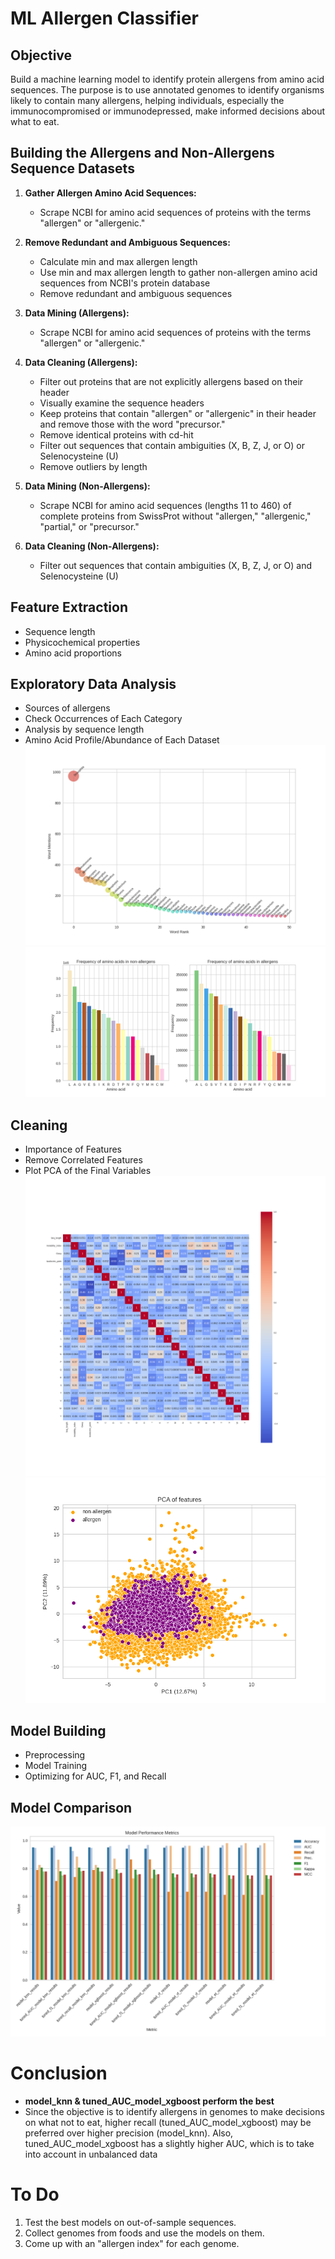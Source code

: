 #  ML Allergen Classifier

## Objective
Build a machine learning model to identify protein allergens from amino acid sequences. The purpose is to use annotated genomes to identify organisms likely to contain many allergens, helping individuals, especially the immunocompromised or immunodepressed, make informed decisions about what to eat.

## Building the Allergens and Non-Allergens Sequence Datasets

1. **Gather Allergen Amino Acid Sequences:**
   - Scrape NCBI for amino acid sequences of proteins with the terms "allergen" or "allergenic."

2. **Remove Redundant and Ambiguous Sequences:**
   - Calculate min and max allergen length
   - Use min and max allergen length to gather non-allergen amino acid sequences from NCBI's protein database
   - Remove redundant and ambiguous sequences

3. **Data Mining (Allergens):**
   - Scrape NCBI for amino acid sequences of proteins with the terms "allergen" or "allergenic."

4. **Data Cleaning (Allergens):**
   - Filter out proteins that are not explicitly allergens based on their header
   - Visually examine the sequence headers
   - Keep proteins that contain "allergen" or "allergenic" in their header and remove those with the word "precursor."
   - Remove identical proteins with cd-hit
   - Filter out sequences that contain ambiguities (X, B, Z, J, or O) or Selenocysteine (U)
   - Remove outliers by length

5. **Data Mining (Non-Allergens):**
   - Scrape NCBI for amino acid sequences (lengths 11 to 460) of complete proteins from SwissProt without "allergen," "allergenic," "partial," or "precursor."

6. **Data Cleaning (Non-Allergens):**
   - Filter out sequences that contain ambiguities (X, B, Z, J, or O) and Selenocysteine (U)

## Feature Extraction
- Sequence length
- Physicochemical properties
- Amino acid proportions

## Exploratory Data Analysis
- Sources of allergens
- Check Occurrences of Each Category
- Analysis by sequence length
- Amino Acid Profile/Abundance of Each Dataset
![organisms](https://github.com/manuelgug/ML_Allergen_Classifier/blob/main/some_images/allergens_organisms.png)
![amino_acids](https://github.com/manuelgug/ML_Allergen_Classifier/blob/main/some_images/seq_composition.png)


## Cleaning
- Importance of Features
- Remove Correlated Features
- Plot PCA of the Final Variables
![corrplot](https://github.com/manuelgug/ML_Allergen_Classifier/blob/main/some_images/corrplot_filtered.png)
![pca](https://github.com/manuelgug/ML_Allergen_Classifier/blob/main/some_images/pca_features.png)

## Model Building
- Preprocessing
- Model Training
- Optimizing for AUC, F1, and Recall

## Model Comparison
![model_comparison](https://github.com/manuelgug/ML_Allergen_Classifier/blob/main/some_images/model_comparison.png)

# Conclusion
- **model_knn & tuned_AUC_model_xgboost perform the best**
- Since the objective is to identify allergens in genomes to make decisions on what not to eat, higher recall (tuned_AUC_model_xgboost) may be preferred over higher precision (model_knn). Also, tuned_AUC_model_xgboost has a slightly higher AUC, which is to take into account in unbalanced data

# To Do
1. Test the best models on out-of-sample sequences.
2. Collect genomes from foods and use the models on them.
3. Come up with an "allergen index" for each genome.
